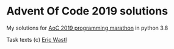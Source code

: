 # Advent Of Code 2019 solutions

My solutions for [AoC 2019 programming marathon](https://adventofcode.com/2019) in python 3.8

Task texts (c) [Eric Wastl](https://twitter.com/ericwastl)
